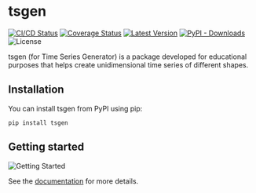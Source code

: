 # tsgen

[![CI/CD Status](https://github.com/MarwanDebbiche/tsgen/workflows/CI%2FCD/badge.svg?branch=master)](https://github.com/MarwanDebbiche/tsgen/actions?query=branch:master)
[![Coverage Status](https://coveralls.io/repos/github/MarwanDebbiche/tsgen/badge.svg?branch=master)](https://coveralls.io/github/MarwanDebbiche/tsgen?branch=master)
[![Latest Version](https://img.shields.io/pypi/v/tsgen.svg?color=blue)](https://pypi.python.org/pypi/tsgen)
[![PyPI - Downloads](https://img.shields.io/pypi/dm/tsgen?label=pypi%20downloads)](https://pypi.org/project/tsgen/)
![License](https://img.shields.io/github/license/MarwanDebbiche/tsgen)

tsgen (for Time Series Generator) is a package developed for educational purposes that helps create unidimensional time series of different shapes.

## Installation

You can install tsgen from PyPI using pip:

```
pip install tsgen
```

## Getting started

![Getting Started](https://raw.githubusercontent.com/MarwanDebbiche/tsgen/master/images/getting_started.png)

See the [documentation](https://tsgen.readthedocs.io/en/stable/index.html) for more details.
